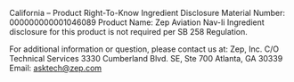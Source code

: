 
 
 
California – Product Right-To-Know Ingredient Disclosure 
Material Number: 000000000001046089 
Product Name: Zep Aviation Nav-Ii 
Ingredient disclosure for this product is not required per SB 258 Regulation. 
 
For additional information or question, please contact us at: 
Zep, Inc. 
C/O Technical Services 
3330 Cumberland Blvd. SE, Ste 700 
Atlanta, GA 30339 
Email: asktech@zep.com 
 
 
 
 
